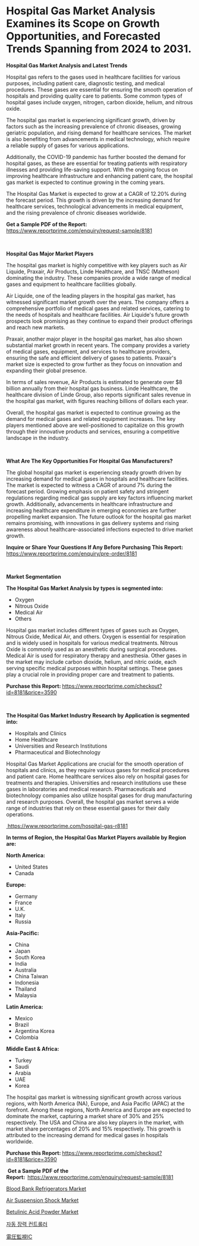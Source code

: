 <p><h1>Hospital Gas Market Analysis Examines its Scope on Growth Opportunities, and Forecasted Trends Spanning from 2024 to 2031.</h1></p><p><strong>Hospital Gas Market Analysis and Latest Trends</strong></p>
<p><p>Hospital gas refers to the gases used in healthcare facilities for various purposes, including patient care, diagnostic testing, and medical procedures. These gases are essential for ensuring the smooth operation of hospitals and providing quality care to patients. Some common types of hospital gases include oxygen, nitrogen, carbon dioxide, helium, and nitrous oxide.</p><p>The hospital gas market is experiencing significant growth, driven by factors such as the increasing prevalence of chronic diseases, growing geriatric population, and rising demand for healthcare services. The market is also benefiting from advancements in medical technology, which require a reliable supply of gases for various applications.</p><p>Additionally, the COVID-19 pandemic has further boosted the demand for hospital gases, as these are essential for treating patients with respiratory illnesses and providing life-saving support. With the ongoing focus on improving healthcare infrastructure and enhancing patient care, the hospital gas market is expected to continue growing in the coming years.</p><p>The Hospital Gas Market is expected to grow at a CAGR of 12.20% during the forecast period. This growth is driven by the increasing demand for healthcare services, technological advancements in medical equipment, and the rising prevalence of chronic diseases worldwide.</p></p>
<p><strong>Get a Sample PDF of the Report:&nbsp;</strong> <a href="https://www.reportprime.com/enquiry/request-sample/8181">https://www.reportprime.com/enquiry/request-sample/8181</a></p>
<p>&nbsp;</p>
<p><strong>Hospital Gas Major Market Players</strong></p>
<p><p>The hospital gas market is highly competitive with key players such as Air Liquide, Praxair, Air Products, Linde Healthcare, and TNSC (Matheson) dominating the industry. These companies provide a wide range of medical gases and equipment to healthcare facilities globally.</p><p>Air Liquide, one of the leading players in the hospital gas market, has witnessed significant market growth over the years. The company offers a comprehensive portfolio of medical gases and related services, catering to the needs of hospitals and healthcare facilities. Air Liquide's future growth prospects look promising as they continue to expand their product offerings and reach new markets.</p><p>Praxair, another major player in the hospital gas market, has also shown substantial market growth in recent years. The company provides a variety of medical gases, equipment, and services to healthcare providers, ensuring the safe and efficient delivery of gases to patients. Praxair's market size is expected to grow further as they focus on innovation and expanding their global presence.</p><p>In terms of sales revenue, Air Products is estimated to generate over $8 billion annually from their hospital gas business. Linde Healthcare, the healthcare division of Linde Group, also reports significant sales revenue in the hospital gas market, with figures reaching billions of dollars each year.</p><p>Overall, the hospital gas market is expected to continue growing as the demand for medical gases and related equipment increases. The key players mentioned above are well-positioned to capitalize on this growth through their innovative products and services, ensuring a competitive landscape in the industry.</p></p>
<p>&nbsp;</p>
<p><strong>What Are The Key Opportunities For Hospital Gas Manufacturers?</strong></p>
<p><p>The global hospital gas market is experiencing steady growth driven by increasing demand for medical gases in hospitals and healthcare facilities. The market is expected to witness a CAGR of around 7% during the forecast period. Growing emphasis on patient safety and stringent regulations regarding medical gas supply are key factors influencing market growth. Additionally, advancements in healthcare infrastructure and increasing healthcare expenditure in emerging economies are further propelling market expansion. The future outlook for the hospital gas market remains promising, with innovations in gas delivery systems and rising awareness about healthcare-associated infections expected to drive market growth.</p></p>
<p><strong>Inquire or Share Your Questions If Any Before Purchasing This Report:</strong> <a href="https://www.reportprime.com/enquiry/pre-order/8181">https://www.reportprime.com/enquiry/pre-order/8181</a></p>
<p>&nbsp;</p>
<p><strong>Market Segmentation</strong></p>
<p><strong>The Hospital Gas Market Analysis by types is segmented into:</strong></p>
<p><ul><li>Oxygen</li><li>Nitrous Oxide</li><li>Medical Air</li><li>Others</li></ul></p>
<p><p>Hospital gas market includes different types of gases such as Oxygen, Nitrous Oxide, Medical Air, and others. Oxygen is essential for respiration and is widely used in hospitals for various medical treatments. Nitrous Oxide is commonly used as an anesthetic during surgical procedures. Medical Air is used for respiratory therapy and anesthesia. Other gases in the market may include carbon dioxide, helium, and nitric oxide, each serving specific medical purposes within hospital settings. These gases play a crucial role in providing proper care and treatment to patients.</p></p>
<p><strong>Purchase this Report:&nbsp;</strong><a href="https://www.reportprime.com/checkout?id=8181&price=3590">https://www.reportprime.com/checkout?id=8181&price=3590</a></p>
<p>&nbsp;</p>
<p><strong>The Hospital Gas Market Industry Research by Application is segmented into:</strong></p>
<p><ul><li>Hospitals and Clinics</li><li>Home Healthcare</li><li>Universities and Research Institutions</li><li>Pharmaceutical and Biotechnology</li></ul></p>
<p><p>Hospital Gas Market Applications are crucial for the smooth operation of hospitals and clinics, as they require various gases for medical procedures and patient care. Home healthcare services also rely on hospital gases for treatments and therapies. Universities and research institutions use these gases in laboratories and medical research. Pharmaceuticals and biotechnology companies also utilize hospital gases for drug manufacturing and research purposes. Overall, the hospital gas market serves a wide range of industries that rely on these essential gases for their daily operations.</p></p>
<p><a href="https://www.reportprime.com/hospital-gas-r8181">&nbsp;https://www.reportprime.com/hospital-gas-r8181</a></p>
<p><strong>In terms of Region, the Hospital Gas Market Players available by Region are:</strong></p>
<p>
    <p> <strong> North America: </strong>
        <ul>
            <li>United States</li>
            <li>Canada</li>
        </ul>
        </p> 
    <p> <strong> Europe: </strong>
        <ul>
            <li>Germany</li>
            <li>France</li>
            <li>U.K.</li>
            <li>Italy</li>
            <li>Russia</li>
        </ul>
        </p> 
    <p> <strong> Asia-Pacific: </strong>
        <ul>
            <li>China</li>
            <li>Japan</li>
            <li>South Korea</li>
            <li>India</li>
            <li>Australia</li>
            <li>China Taiwan</li>
            <li>Indonesia</li>
            <li>Thailand</li>
            <li>Malaysia</li>
        </ul>
        </p> 
    <p> <strong> Latin America: </strong>
        <ul>
            <li>Mexico</li>
            <li>Brazil</li>
            <li>Argentina Korea</li>
            <li>Colombia</li>
        </ul>
        </p> 
    <p> <strong> Middle East & Africa: </strong>
        <ul>
            <li>Turkey</li>
            <li>Saudi</li>
            <li>Arabia</li>
            <li>UAE</li>
            <li>Korea</li>
        </ul>
    </p>
    </p>
<p><p>The hospital gas market is witnessing significant growth across various regions, with North America (NA), Europe, and Asia Pacific (APAC) at the forefront. Among these regions, North America and Europe are expected to dominate the market, capturing a market share of 30% and 25% respectively. The USA and China are also key players in the market, with market share percentages of 20% and 15% respectively. This growth is attributed to the increasing demand for medical gases in hospitals worldwide.</p></p>
<p><strong>Purchase this Report: </strong><a href="https://www.reportprime.com/checkout?id=8181&price=3590">https://www.reportprime.com/checkout?id=8181&price=3590</a></p>
<p>&nbsp;<strong>Get a Sample PDF of the Report:&nbsp;&nbsp;</strong><a href="https://www.reportprime.com/enquiry/request-sample/8181">https://www.reportprime.com/enquiry/request-sample/8181</a></p>
<p><strong></strong></p>
<p><p><a href="https://github.com/derrinmiltonellis35gcl/Market-Research-Report-List-2/blob/main/blood-bank-refrigerators-market.md">Blood Bank Refrigerators Market</a></p><p><a href="https://view.publitas.com/reportprime-1/analyzing-air-suspension-shock-market-global-industry-perspective-and-forecast-2024-to-2031/">Air Suspension Shock Market</a></p><p><a href="https://www.linkedin.com/pulse/betulinic-acid-powder-market-size-reflecting-forecast-till-kyvpc?trackingId=a4loK462u19mTLo5zKxg5A%3D%3D">Betulinic Acid Powder Market</a></p><p><a href="https://medium.com/@twix678568/%EC%9E%90%EB%8F%99-%EA%B8%B4%EC%9E%A5-%EC%BB%A8%ED%8A%B8%EB%A1%A4%EB%9F%AC-%EC%8B%9C%EC%9E%A5-%EB%A9%94%ED%8A%B8%EB%A6%AD%EC%8A%A4-%ED%95%B4%EB%8F%85-%EC%8B%9C%EC%9E%A5-%EC%A0%90%EC%9C%A0%EC%9C%A8-%ED%8A%B8%EB%A0%8C%EB%93%9C-%EB%B0%8F-%EC%84%B1%EC%9E%A5-%ED%8C%A8%ED%84%B4-e2d37e3eeaaa">자동 장력 컨트롤러</a></p><p><a href="https://github.com/efcvopdgkdx128/Market-Research-Report-List-1/blob/main/558565134506.md">電圧監視IC</a></p></p>